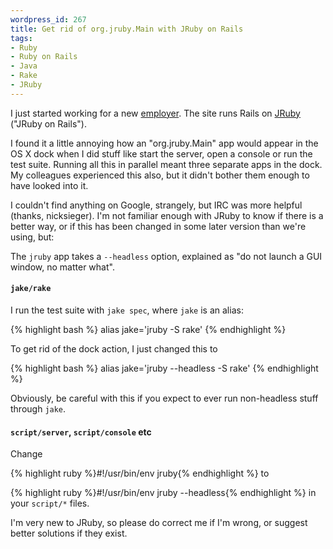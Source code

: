 ```yaml
--- 
wordpress_id: 267
title: Get rid of org.jruby.Main with JRuby on Rails
tags: 
- Ruby
- Ruby on Rails
- Java
- Rake
- JRuby
---
```

I just started working for a new <a href="http://www.auktionskompaniet.com/">employer</a>. The site runs Rails on <a href="http://jruby.codehaus.org/">JRuby</a> ("JRuby on Rails").

I found it a little annoying how an "org.jruby.Main" app would appear in the OS X dock when I did stuff like start the server, open a console or run the test suite. Running all this in parallel meant three separate apps in the dock. My colleagues experienced this also, but it didn't bother them enough to have looked into it.

I couldn't find anything on Google, strangely, but IRC was more helpful (thanks, nicksieger). I'm not familiar enough with JRuby to know if there is a better way, or if this has been changed in some later version than we're using, but:

<!--more-->

The <code>jruby</code> app takes a <code>--headless</code> option, explained as "do not launch a GUI window, no matter what".

<h4><code>jake/rake</code></h4>

I run the test suite with <code>jake spec</code>, where <code>jake</code> is an alias:

{% highlight bash %}
alias jake='jruby -S rake'
{% endhighlight %}

To get rid of the dock action, I just changed this to

{% highlight bash %}
alias jake='jruby --headless -S rake'
{% endhighlight %}

Obviously, be careful with this if you expect to ever run non-headless stuff through <code>jake</code>.

<h4><code>script/server</code>, <code>script/console</code> etc</h4>

Change

{% highlight ruby %}#!/usr/bin/env jruby{% endhighlight %}
to

{% highlight ruby %}#!/usr/bin/env jruby --headless{% endhighlight %}
in your <code>script/*</code> files.

I'm very new to JRuby, so please do correct me if I'm wrong, or suggest better solutions if they exist.

